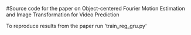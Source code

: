#Source code for the paper on Object-centered Fourier Motion Estimation and Image Transformation for Video Prediction

To reproduce results from the paper run 'train_reg_gru.py'